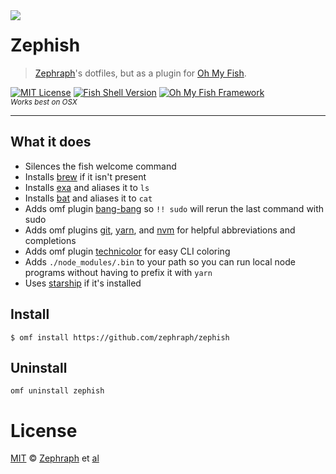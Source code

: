 <img src="https://user-images.githubusercontent.com/3087225/69847296-b4494c00-1244-11ea-969c-fce5bed4d253.png" align="left" />

# Zephish

> [Zephraph](https://github.com/zephraph)'s dotfiles, but as a plugin for [Oh My Fish][omf-link].

[![MIT License](https://img.shields.io/badge/license-MIT-007EC7.svg?style=flat-square)](/LICENSE)
[![Fish Shell Version](https://img.shields.io/badge/fish-v2.2.0-007EC7.svg?style=flat-square)](https://fishshell.com)
[![Oh My Fish Framework](https://img.shields.io/badge/Oh%20My%20Fish-Framework-007EC7.svg?style=flat-square)](https://www.github.com/oh-my-fish/oh-my-fish)
<br/><sup>_Works best on OSX_</sup>

---

## What it does

- Silences the fish welcome command
- Installs [brew](https://brew.sh/) if it isn't present
- Installs [exa](https://github.com/ogham/exa) and aliases it to `ls`
- Installs [bat](https://github.com/sharkdp/bat) and aliases it to `cat`
- Adds omf plugin [bang-bang](https://github.com/oh-my-fish/plugin-bang-bang) so `!! sudo` will rerun the last command with sudo
- Adds omf plugins [git](https://github.com/jhillyerd/plugin-git), [yarn](https://github.com/zephraph/yarn), and [nvm]() for helpful abbreviations and completions
- Adds omf plugin [technicolor](https://github.com/oh-my-fish/plugin-technicolor) for easy CLI coloring
- Adds `./node_modules/.bin` to your path so you can run local node programs without having to prefix it with `yarn`
- Uses [starship](https://github.com/starship/starship) if it's installed

## Install

```fish
$ omf install https://github.com/zephraph/zephish
```

## Uninstall

```fish
omf uninstall zephish
```

# License

[MIT][mit] © [Zephraph][author] et [al][contributors]

[mit]: https://opensource.org/licenses/MIT
[author]: https://github.com/zephraph
[contributors]: https://github.com/zephraph/zephish/graphs/contributors
[omf-link]: https://www.github.com/oh-my-fish/oh-my-fish
[license-badge]: https://img.shields.io/badge/license-MIT-007EC7.svg?style=flat-square
